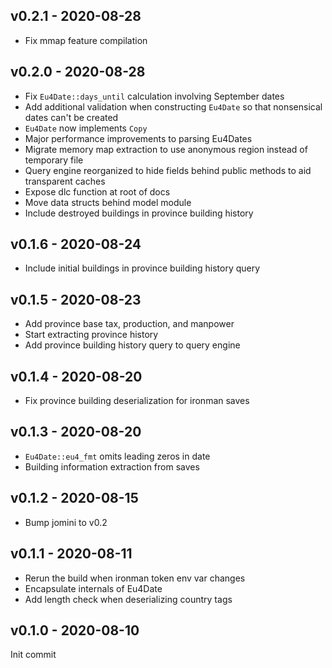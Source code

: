 ## v0.2.1 - 2020-08-28

- Fix mmap feature compilation

## v0.2.0 - 2020-08-28

- Fix `Eu4Date::days_until` calculation involving September dates
- Add additional validation when constructing `Eu4Date` so that nonsensical dates can't be created
- `Eu4Date` now implements `Copy`
- Major performance improvements to parsing Eu4Dates
- Migrate memory map extraction to use anonymous region instead of temporary file
- Query engine reorganized to hide fields behind public methods to aid transparent caches
- Expose dlc function at root of docs
- Move data structs behind model module
- Include destroyed buildings in province building history

## v0.1.6 - 2020-08-24

- Include initial buildings in province building history query

## v0.1.5 - 2020-08-23

- Add province base tax, production, and manpower
- Start extracting province history
- Add province building history query to query engine

## v0.1.4 - 2020-08-20

- Fix province building deserialization for ironman saves

## v0.1.3 - 2020-08-20

- `Eu4Date::eu4_fmt` omits leading zeros in date
- Building information extraction from saves

## v0.1.2 - 2020-08-15

- Bump jomini to v0.2

## v0.1.1 - 2020-08-11

- Rerun the build when ironman token env var changes
- Encapsulate internals of Eu4Date
- Add length check when deserializing country tags

## v0.1.0 - 2020-08-10

Init commit
